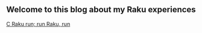 ## Welcome to this blog about my Raku experiences

[C Raku run; run Raku, run](https://frithnanth.github.io/20201020.md)

